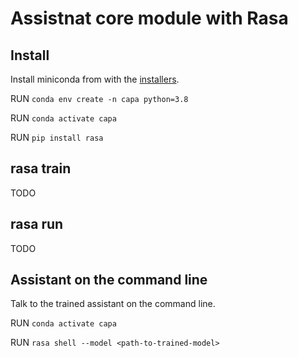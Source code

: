 # Assistnat core module with Rasa

## Install

Install miniconda from with the [installers](https://docs.conda.io/en/latest/miniconda.html).

RUN `conda env create -n capa python=3.8`

RUN `conda activate capa`

RUN `pip install rasa`

## rasa train

TODO

## rasa run

TODO

## Assistant on the command line

Talk to the trained assistant on the command line.

RUN `conda activate capa`

RUN `rasa shell --model <path-to-trained-model>`

